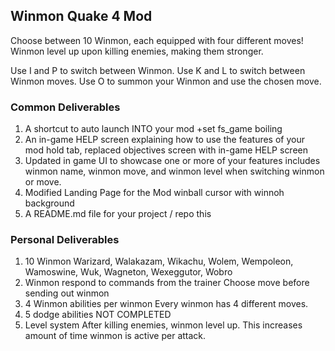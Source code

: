 <!-- ABOUT THE PROJECT -->
## Winmon Quake 4 Mod

Choose between 10 Winmon, each equipped with four different moves! Winmon level up upon killing enemies, making them stronger.

Use I and P to switch between Winmon.
Use K and L to switch between Winmon moves.
Use O to summon your Winmon and use the chosen move.

### Common Deliverables
1. A shortcut to auto launch INTO your mod
	+set fs_game boiling
2. An in-game HELP screen explaining how to use the features of your mod
	hold tab, replaced objectives screen with in-game HELP screen
3. Updated in game UI to showcase one or more of your features
	includes winmon name, winmon move, and winmon level when switching winmon or move.
4. Modified Landing Page for the Mod
	winball cursor with winnoh background
5. A README.md file for your project / repo
	this

### Personal Deliverables
1. 10 Winmon
	Warizard, Walakazam, Wikachu, Wolem, Wempoleon, Wamoswine, Wuk, Wagneton, Wexeggutor, Wobro
2. Winmon respond to commands from the trainer
	Choose move before sending out winmon
3. 4 Winmon abilities per winmon
	Every winmon has 4 different moves.
4. 5 dodge abilities
	NOT COMPLETED
5. Level system
	After killing enemies, winmon level up. This increases amount of time winmon is active per attack.